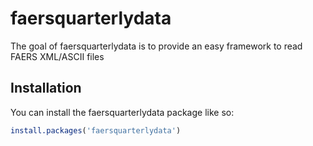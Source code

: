 
# faersquarterlydata


The goal of faersquarterlydata is to provide an easy framework to read FAERS XML/ASCII files

## Installation

You can install the faersquarterlydata package like so:

``` r
install.packages('faersquarterlydata')
```
